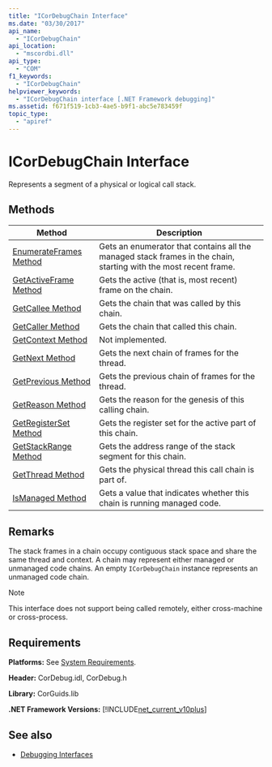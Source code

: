 ```yaml
---
title: "ICorDebugChain Interface"
ms.date: "03/30/2017"
api_name: 
  - "ICorDebugChain"
api_location: 
  - "mscordbi.dll"
api_type: 
  - "COM"
f1_keywords: 
  - "ICorDebugChain"
helpviewer_keywords: 
  - "ICorDebugChain interface [.NET Framework debugging]"
ms.assetid: f671f519-1cb3-4ae5-b9f1-abc5e783459f
topic_type: 
  - "apiref"
---
```

# ICorDebugChain Interface

Represents a segment of a physical or logical call stack.  
  
## Methods  
  
|Method|Description|  
|------------|-----------------|  
|[EnumerateFrames Method](icordebugchain-enumerateframes-method.md)|Gets an enumerator that contains all the managed stack frames in the chain, starting with the most recent frame.|  
|[GetActiveFrame Method](icordebugchain-getactiveframe-method.md)|Gets the active (that is, most recent) frame on the chain.|  
|[GetCallee Method](icordebugchain-getcallee-method.md)|Gets the chain that was called by this chain.|  
|[GetCaller Method](icordebugchain-getcaller-method.md)|Gets the chain that called this chain.|  
|[GetContext Method](icordebugchain-getcontext-method.md)|Not implemented.|  
|[GetNext Method](icordebugchain-getnext-method.md)|Gets the next chain of frames for the thread.|  
|[GetPrevious Method](icordebugchain-getprevious-method.md)|Gets the previous chain of frames for the thread.|  
|[GetReason Method](icordebugchain-getreason-method.md)|Gets the reason for the genesis of this calling chain.|  
|[GetRegisterSet Method](icordebugchain-getregisterset-method.md)|Gets the register set for the active part of this chain.|  
|[GetStackRange Method](icordebugchain-getstackrange-method.md)|Gets the address range of the stack segment for this chain.|  
|[GetThread Method](icordebugchain-getthread-method.md)|Gets the physical thread this call chain is part of.|  
|[IsManaged Method](icordebugchain-ismanaged-method.md)|Gets a value that indicates whether this chain is running managed code.|  
  
## Remarks  
 The stack frames in a chain occupy contiguous stack space and share the same thread and context. A chain may represent either managed or unmanaged code chains. An empty `ICorDebugChain` instance represents an unmanaged code chain.  
  
> [!NOTE]
> This interface does not support being called remotely, either cross-machine or cross-process.  
  
## Requirements  
 **Platforms:** See [System Requirements](../../get-started/system-requirements.md).  
  
 **Header:** CorDebug.idl, CorDebug.h  
  
 **Library:** CorGuids.lib  
  
 **.NET Framework Versions:** [!INCLUDE[net_current_v10plus](../../../../includes/net-current-v10plus-md.md)]  
  
## See also

- [Debugging Interfaces](debugging-interfaces.md)
